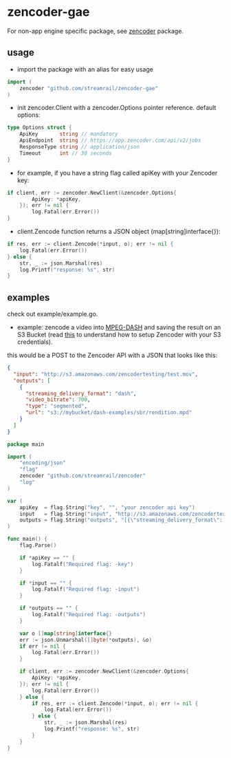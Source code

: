 # zencoder-gae

For non-app engine specific package, see [zencoder](http://github.com/streamrail/zencoder) package. 

## usage

- import the package with an alias for easy usage
```go
import (
	zencoder "github.com/streamrail/zencoder-gae"
)
```
- init zencoder.Client with a zencoder.Options pointer reference. default options:
```go
type Options struct {
	ApiKey       string // mandatory
	ApiEndpoint  string // https://app.zencoder.com/api/v2/jobs
	ResponseType string // application/json
	Timeout      int // 30 seconds
}
```

- for example, if you have a string flag called apiKey with your Zencoder key:
```go
if client, err := zencoder.NewClient(&zencoder.Options{
		ApiKey: *apiKey,
	}); err != nil {
		log.Fatal(err.Error())
} 
```
- client.Zencode function returns a JSON object (map[string]interface{}):
```go
if res, err := client.Zencode(*input, o); err != nil {
	log.Fatal(err.Error())
} else {
	str, _ := json.Marshal(res)
	log.Printf("response: %s", str)
}
```

## examples

check out example/example.go. 

- example: zencode a video into [MPEG-DASH](https://app.zencoder.com/docs/guides/encoding-settings/dash) and saving the result on an S3 Bucket (read [this](https://app.zencoder.com/docs/guides/getting-started/working-with-s3) to understand how to setup Zencoder with your S3 credentials). 

this would be a POST to the Zencoder API with a JSON that looks like this:
```json
{
  "input": "http://s3.amazonaws.com/zencodertesting/test.mov",
  "outputs": [
    {
      "streaming_delivery_format": "dash",
      "video_bitrate": 700,
      "type": "segmented",
      "url": "s3://mybucket/dash-examples/sbr/rendition.mpd"
    }
  ]
}

```

```go
package main

import (
	"encoding/json"
	"flag"
	zencoder "github.com/streamrail/zencoder"
	"log"
)

var (
	apiKey  = flag.String("key", "", "your zencoder api key")
	input   = flag.String("input", "http://s3.amazonaws.com/zencodertesting/test.mov", "a video you want to zencode")
	outputs = flag.String("outputs", "[{\"streaming_delivery_format\": \"dash\",\"video_bitrate\": 700,\"type\": \"segmented\",\"url\": \"s3://mybucket/dash-examples/sbr/rendition.mpd\"}]", "outputs for the zencoded video")
)

func main() {
	flag.Parse()

	if *apiKey == "" {
		log.Fatalf("Required flag: -key")
	}

	if *input == "" {
		log.Fatalf("Required flag: -input")
	}

	if *outputs == "" {
		log.Fatalf("Required flag: -outputs")
	}

	var o []map[string]interface{}
	err := json.Unmarshal([]byte(*outputs), &o)
	if err != nil {
		log.Fatal(err.Error())
	}

	if client, err := zencoder.NewClient(&zencoder.Options{
		ApiKey: *apiKey,
	}); err != nil {
		log.Fatal(err.Error())
	} else {
		if res, err := client.Zencode(*input, o); err != nil {
			log.Fatal(err.Error())
		} else {
			str, _ := json.Marshal(res)
			log.Printf("response: %s", str)
		}
	}
}

```
